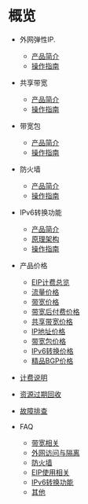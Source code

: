 # 概览


* 外网弹性IP.
     * [产品简介](/unet/eip/introduction)
     * [操作指南](/unet/eip/guide)
* 共享带宽
     * [产品简介](/unet/share_bandwidth/introduction)
     * [操作指南](/unet/share_bandwidth/guide)
* 带宽包 
     * [产品简介](/unet/bandwidth_package/introduction)
     * [操作指南](/unet/bandwidth_package/guide)
* 防火墙
     * [产品简介](/unet/firewall/introduction)
     * [操作指南](/unet/firewall/guide)
* IPv6转换功能
     * [产品简介](/unet/ipv6translation/introduction)
     * [原理架构](/unet/ipv6translation/structure)
     * [操作指南](/unet/ipv6translation/guide)
* 产品价格
     * [EIP计费总览](/unet/eip_price/compare)
     * [流量价格](/unet/eip_price/traffic)
     * [带宽价格](/unet/eip_price/bandwidth)
     * [带宽后付费价格](/unet/eip_price/accuratebandwidth)
     * [共享带宽价格](/unet/eip_price/sharebandwidth)
     * [IP地址价格](/unet/eip_price/ipaddress)
     * [带宽包价格](/unet/eip_price/bandwidthpackage)
     * [IPv6转换价格](/unet/eip_price/ipv6translation)  
     * [精品BGP价格](/unet/eip_price/bgppro)
     
* [计费说明](/charge/README)
* [资源过期回收](/charge/recycle)
* [故障排查](/unet/troubleshooting)
* FAQ
     * [带宽相关](/unet/faq/bandwidth)
     * [外网访问与隔离](/unet/faq/access)
     * [防火墙](/unet/faq/firewall)
     * [EIP使用相关](/unet/faq/eip)
     * [IPv6转换功能](/unet/faq/ipv6translation)
     * [其他](/unet/faq/other)
